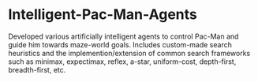 # Intelligent-Pac-Man-Agents
Developed various artificially intelligent agents to control Pac-Man and guide him towards maze-world goals. Includes custom-made search heuristics and the implemention/extension of common search frameworks such as minimax, expectimax, reflex, a-star, uniform-cost, depth-first, breadth-first, etc.
